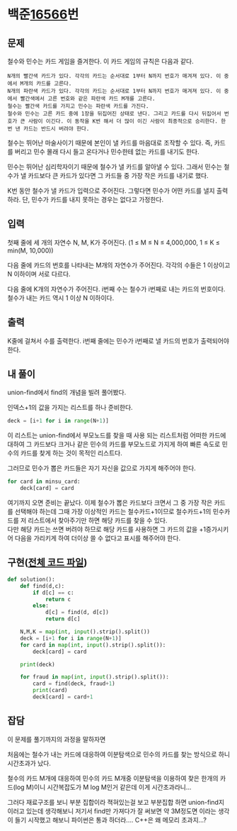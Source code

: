 # 백준[16566](https://www.acmicpc.net/problem/16566)번
## 문제

철수와 민수는 카드 게임을 즐겨한다. 이 카드 게임의 규칙은 다음과 같다.

    N개의 빨간색 카드가 있다. 각각의 카드는 순서대로 1부터 N까지 번호가 매겨져 있다. 이 중에서 M개의 카드를 고른다.
    N개의 파란색 카드가 있다. 각각의 카드는 순서대로 1부터 N까지 번호가 매겨져 있다. 이 중에서 빨간색에서 고른 번호와 같은 파란색 카드 M개를 고른다.
    철수는 빨간색 카드를 가지고 민수는 파란색 카드를 가진다.
    철수와 민수는 고른 카드 중에 1장을 뒤집어진 상태로 낸다. 그리고 카드를 다시 뒤집어서 번호가 큰 사람이 이긴다. 이 동작을 K번 해서 더 많이 이긴 사람이 최종적으로 승리한다. 한 번 낸 카드는 반드시 버려야 한다.

철수는 뛰어난 마술사이기 때문에 본인이 낼 카드를 마음대로 조작할 수 있다. 즉, 카드를 버리고 민수 몰래 다시 들고 온다거나 민수한테 없는 카드를 내기도 한다.

민수는 뛰어난 심리학자이기 때문에 철수가 낼 카드를 알아낼 수 있다. 그래서 민수는 철수가 낼 카드보다 큰 카드가 있다면 그 카드들 중 가장 작은 카드를 내기로 했다.

K번 동안 철수가 낼 카드가 입력으로 주어진다. 그렇다면 민수가 어떤 카드를 낼지 출력하라. 단, 민수가 카드를 내지 못하는 경우는 없다고 가정한다.
## 입력
첫째 줄에 세 개의 자연수 N, M, K가 주어진다. (1 ≤ M ≤ N ≤ 4,000,000, 1 ≤ K ≤ min(M, 10,000))

다음 줄에 카드의 번호를 나타내는 M개의 자연수가 주어진다. 각각의 수들은 1 이상이고 N 이하이며 서로 다르다.

다음 줄에 K개의 자연수가 주어진다. i번째 수는 철수가 i번째로 내는 카드의 번호이다. 철수가 내는 카드 역시 1 이상 N 이하이다.
## 출력
K줄에 걸쳐서 수를 출력한다. i번째 줄에는 민수가 i번째로 낼 카드의 번호가 출력되어야 한다.
## 내 풀이
union-find에서 find의 개념을 빌려 풀어봤다.

인덱스+1의 값을 가지는 리스트를 하나 준비한다.
``` python
deck = [i+1 for i in range(N+1)]
```

이 리스트는 union-find에서 부모노드를 찾을 때 사용 되는 리스트처럼 어떠한 카드에 대하여 그 카드보다 크거나 같은 민수의 카드를 부모노드로 가지게 하여 빠른 속도로 민수의 카드를 찾게 하는 것이 목적인 리스트다.

그러므로 민수가 뽑은 카드들은 자기 자신을 값으로 가지게 해주어야 한다.
``` python
for card in minsu_card:
    deck[card] = card
```
여기까지 오면 준비는 끝났다. 이제 철수가 뽑은 카드보다 크면서 그 중 가장 작은 카드를 선택해야 하는데 그때 가장 이상적인 카드는 철수카드+1이므로 철수카드+1의 민수카드를 저 리스트에서 찾아주기만 하면 해당 카드를 찾을 수 있다.  
다만 해당 카드는 쓰면 버려야 하므로 해당 카드를 사용하면 그 카드의 값을 +1증가시키어 다음을 가리키게 하여 더이상 쓸 수 없다고 표시를 해주어야 한다.

## 구현([전체 코드 파일](./p.py))
``` python
def solution():
    def find(d,c):
        if d[c] == c:
            return c
        else:
            d[c] = find(d, d[c])
            return d[c]

    N,M,K = map(int, input().strip().split())
    deck = [i+1 for i in range(N+1)]
    for card in map(int, input().strip().split()):
        deck[card] = card

    print(deck)

    for fraud in map(int, input().strip().split()):
        card = find(deck, fraud+1)
        print(card)
        deck[card] = card+1
```

## 잡담
이 문제를 풀기까지의 과정을 말하자면

처음에는 철수가 내는 카드에 대응하여 이분탐색으로 민수의 카드를 찾는 방식으로 하니 시간초과가 났다.

철수의 카드 M개에 대응하여 민수의 카드 M개중 이분탐색을 이용하여 찾은 한개의 카드(log M)이니 시간복잡도가 M log M인거 같은데 이게 시간초과라니...

그러다 재료구조를 보니 부분 집합이라 젹혀있는걸 보고 부분집합 하면 union-find지 이러고 있는데 생각해보니 저기서 find만 가져다가 잘 써보면 약 3M정도면 이라는 생각이 들기 시작했고 해보니 파이썬은 통과 하더라.... C++은 왜 메모리 초과지...?